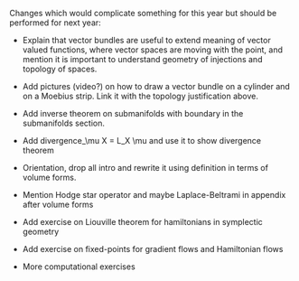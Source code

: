 Changes which would complicate something for this year but should be performed for next year:

- Explain that vector bundles are useful to extend meaning of vector valued functions, where vector spaces are moving with the point, and mention it is important to understand geometry of injections and topology of spaces.

- Add pictures (video?) on how to draw a vector bundle on a cylinder and on a Moebius strip. Link it with the topology justification above.

- Add inverse theorem on submanifolds with boundary in the submanifolds section.

- Add divergence_\mu X = L_X \mu and use it to show divergence theorem

- Orientation, drop all intro and rewrite it using definition in terms of volume forms.

- Mention Hodge star operator and maybe Laplace-Beltrami in appendix after volume forms

- Add exercise on Liouville theorem for hamiltonians in symplectic geometry

- Add exercise on fixed-points for gradient flows and Hamiltonian flows

- More computational exercises
